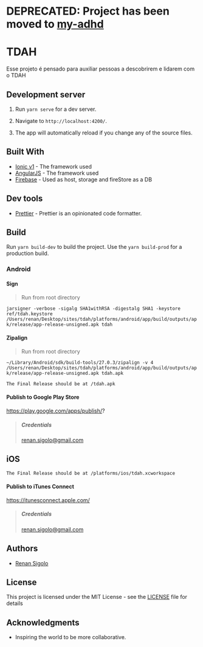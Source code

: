 # DEPRECATED: Project has been moved to [my-adhd](https://github.com/renansigolo/my-adhd)

# TDAH

Esse projeto é pensado para auxiliar pessoas a descobrirem e lidarem com o TDAH

## Development server

1. Run `yarn serve` for a dev server.

1. Navigate to `http://localhost:4200/`.

1. The app will automatically reload if you change any of the source files.

## Built With

* [Ionic v1](https://ionicframework.com/) - The framework used
* [AngularJS](https://angularjs.org/) - The framework used
* [Firebase](https://firebase.google.com/) - Used as host, storage and fireStore as a DB

## Dev tools

* [Prettier](https://prettier.io/) - Prettier is an opinionated code formatter.

## Build

Run `yarn build-dev` to build the project. Use the `yarn build-prod` for a production build.

### Android

#### Sign

> Run from root directory

`jarsigner -verbose -sigalg SHA1withRSA -digestalg SHA1 -keystore ref/tdah.keystore /Users/renan/Desktop/sites/tdah/platforms/android/app/build/outputs/apk/release/app-release-unsigned.apk tdah`


#### Zipalign

> Run from root directory

`~/Library/Android/sdk/build-tools/27.0.3/zipalign -v 4 /Users/renan/Desktop/sites/tdah/platforms/android/app/build/outputs/apk/release/app-release-unsigned.apk tdah.apk`

```
The Final Release should be at /tdah.apk
```

#### Publish to Google Play Store

https://play.google.com/apps/publish/?

> ##### Credentials
> renan.sigolo@gmail.com

## iOS

```
The Final Release should be at /platforms/ios/tdah.xcworkspace
```

#### Publish to iTunes Connect

https://itunesconnect.apple.com/

> ##### Credentials
> renan.sigolo@gmail.com

## Authors

* [Renan Sigolo](https://github.com/renansigolo)

## License

This project is licensed under the MIT License - see the [LICENSE](LICENSE) file for details

## Acknowledgments

* Inspiring the world to be more collaborative.
